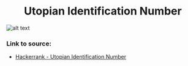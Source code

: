 <h1 align="center">Utopian Identification Number</h1>

![alt text](https://images2.imgbox.com/7f/24/4zixJRml_o.png?raw=true)

### Link to source: 
- <a href="https://www.hackerrank.com/challenges/utopian-identification-number/problem">Hackerrank - Utopian Identification Number</a>

